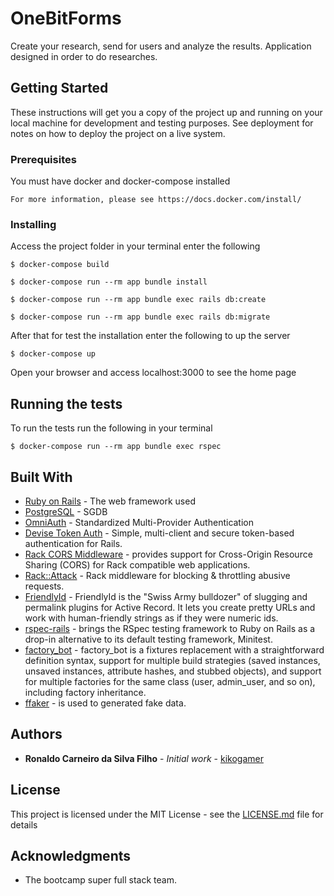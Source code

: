 # OneBitForms

Create your research, send for users and analyze the results.
Application designed in order to do researches.

## Getting Started

These instructions will get you a copy of the project up and running on your local machine for development and testing purposes. See deployment for notes on how to deploy the project on a live system.

### Prerequisites

You must have docker and docker-compose installed

```
For more information, please see https://docs.docker.com/install/ 
```

### Installing

Access the project folder in your terminal enter the following

```
$ docker-compose build
```

```
$ docker-compose run --rm app bundle install
```

```
$ docker-compose run --rm app bundle exec rails db:create
```

```
$ docker-compose run --rm app bundle exec rails db:migrate
```
After that for test the installation enter the following to up the server

```
$ docker-compose up
```
Open your browser and access localhost:3000 to see the home page

## Running the tests

To run the tests run the following in your terminal

```
$ docker-compose run --rm app bundle exec rspec
```
## Built With

* [Ruby on Rails](https://rubyonrails.org/) - The web framework used
* [PostgreSQL](https://www.postgresql.org/) - SGDB
* [OmniAuth](https://github.com/omniauth/omniauth) - Standardized Multi-Provider Authentication
* [Devise Token Auth](https://github.com/lynndylanhurley/devise_token_auth) - Simple, multi-client and secure token-based authentication for Rails.
* [Rack CORS Middleware](https://github.com/cyu/rack-cors) - provides support for Cross-Origin Resource Sharing (CORS) for Rack compatible web applications.
* [Rack::Attack](https://github.com/kickstarter/rack-attack) - Rack middleware for blocking & throttling abusive requests.
* [FriendlyId](https://github.com/mperham/sidekiq) - FriendlyId is the "Swiss Army bulldozer" of slugging and permalink plugins for Active Record. It lets you create pretty URLs and work with human-friendly strings as if they were numeric ids.
* [rspec-rails](https://github.com/rspec/rspec-rails) - brings the RSpec testing framework to Ruby on Rails as a drop-in alternative to its default testing framework, Minitest.
* [factory_bot](https://github.com/thoughtbot/factory_bot) - factory_bot is a fixtures replacement with a straightforward definition syntax, support for multiple build strategies (saved instances, unsaved instances, attribute hashes, and stubbed objects), and support for multiple factories for the same class (user, admin_user, and so on), including factory inheritance.
* [ffaker](https://github.com/ffaker/ffaker) - is used to generated fake data.

## Authors

* **Ronaldo Carneiro da Silva Filho** - *Initial work* - [kikogamer](https://github.com/kikogamer)

## License

This project is licensed under the MIT License - see the [LICENSE.md](LICENSE.md) file for details

## Acknowledgments

* The bootcamp super full stack team.
